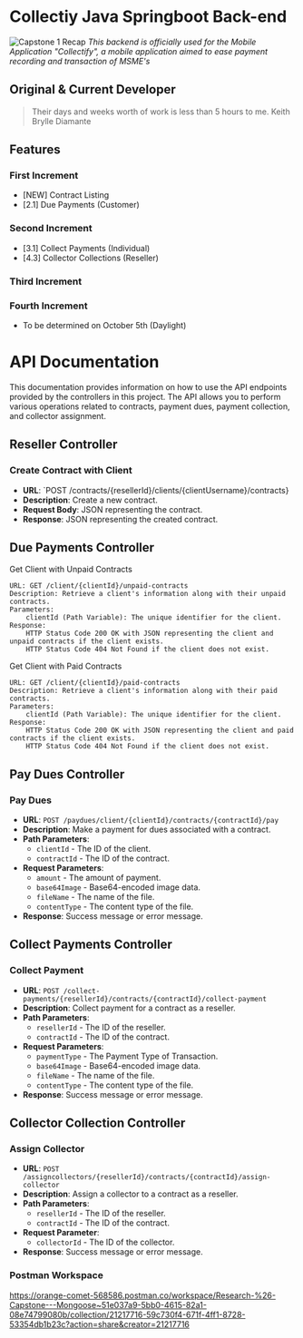 # Collectiy Java Springboot Back-end
![Capstone 1 Recap](https://github.com/kbdiamondes/collectify-backend/assets/68324799/64fdcd15-6100-4251-8126-d6a7df201073)
_This backend is officially used for the Mobile Application "Collectify", a mobile application aimed to ease payment recording and transaction of MSME's_

## Original & Current Developer

> Their days and weeks worth of work is less than 5 hours to me.
Keith Brylle Diamante

## Features

### First Increment

- [NEW] Contract Listing
- [2.1] Due Payments (Customer)

### Second Increment
- [3.1] Collect Payments (Individual) 
- [4.3] Collector Collections (Reseller) 


### Third Increment
### Fourth Increment
- To be determined on October 5th (Daylight)

# API Documentation

This documentation provides information on how to use the API endpoints provided by the controllers in this project. The API allows you to perform various operations related to contracts, payment dues, payment collection, and collector assignment.

## Reseller Controller

### Create Contract with Client
- **URL**: `POST /contracts/{resellerId}/clients/{clientUsername}/contracts}
- **Description**: Create a new contract.
- **Request Body**: JSON representing the contract.
- **Response**: JSON representing the created contract.


## Due Payments Controller

Get Client with Unpaid Contracts

    URL: GET /client/{clientId}/unpaid-contracts
    Description: Retrieve a client's information along with their unpaid contracts.
    Parameters:
        clientId (Path Variable): The unique identifier for the client.
    Response:
        HTTP Status Code 200 OK with JSON representing the client and unpaid contracts if the client exists.
        HTTP Status Code 404 Not Found if the client does not exist.

Get Client with Paid Contracts

    URL: GET /client/{clientId}/paid-contracts
    Description: Retrieve a client's information along with their paid contracts.
    Parameters:
        clientId (Path Variable): The unique identifier for the client.
    Response:
        HTTP Status Code 200 OK with JSON representing the client and paid contracts if the client exists.
        HTTP Status Code 404 Not Found if the client does not exist.

## Pay Dues Controller

### Pay Dues
- **URL**: `POST /paydues/client/{clientId}/contracts/{contractId}/pay`
- **Description**: Make a payment for dues associated with a contract.
- **Path Parameters**:
  - `clientId` - The ID of the client.
  - `contractId` - The ID of the contract.
- **Request Parameters**:
  - `amount` - The amount of payment.
  - `base64Image` - Base64-encoded image data.
  - `fileName` - The name of the file.
  - `contentType` - The content type of the file.
- **Response**: Success message or error message.

## Collect Payments Controller

### Collect Payment
- **URL**: `POST /collect-payments/{resellerId}/contracts/{contractId}/collect-payment`
- **Description**: Collect payment for a contract as a reseller.
- **Path Parameters**:
  - `resellerId` - The ID of the reseller.
  - `contractId` - The ID of the contract.
- **Request Parameters**:
  - `paymentType` - The Payment Type of Transaction. 
  - `base64Image` - Base64-encoded image data.
  - `fileName` - The name of the file.
  - `contentType` - The content type of the file.
- **Response**: Success message or error message.

## Collector Collection Controller

### Assign Collector
- **URL**: `POST /assigncollectors/{resellerId}/contracts/{contractId}/assign-collector`
- **Description**: Assign a collector to a contract as a reseller.
- **Path Parameters**:
  - `resellerId` - The ID of the reseller.
  - `contractId` - The ID of the contract.
- **Request Parameter**:
  - `collectorId` - The ID of the collector.
- **Response**: Success message or error message.

### Postman Workspace

https://orange-comet-568586.postman.co/workspace/Research-%26-Capstone---Mongoose~51e037a9-5bb0-4615-82a1-08e74799080b/collection/21217716-59c730f4-671f-4ff1-8728-53354db1b23c?action=share&creator=21217716

